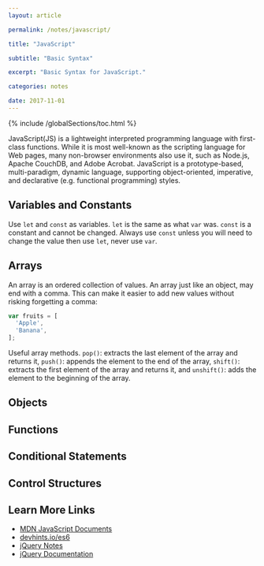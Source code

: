 ```yaml
---
layout: article

permalink: /notes/javascript/

title: "JavaScript"

subtitle: "Basic Syntax"

excerpt: "Basic Syntax for JavaScript."

categories: notes

date: 2017-11-01
---
```


{% include /globalSections/toc.html %}

JavaScript(JS) is a lightweight interpreted programming language with first-class functions. While it is most well-known as the scripting language for Web pages, many non-browser environments also use it, such as Node.js, Apache CouchDB, and Adobe Acrobat. JavaScript is a prototype-based, multi-paradigm, dynamic language, supporting object-oriented, imperative, and declarative (e.g. functional programming) styles.

## Variables and Constants

Use `let` and `const` as variables. `let` is the same as what `var` was. `const` is a constant and cannot be changed. Always use `const` unless you will need to change the value then use `let`, never use `var`.

## Arrays

An array is an ordered collection of values. An array just like an object, may end with a comma. This can make it easier to add new values without risking forgetting a comma:

```javascript
var fruits = [
  'Apple',
  'Banana',
];
```

Useful array methods. `pop()`: extracts the last element of the array and returns it, `push()`: appends the element to the end of the array, `shift()`: extracts the first element of the array and returns it, and `unshift()`: adds the element to the beginning of the array.

## Objects

## Functions

## Conditional Statements

## Control Structures

## Learn More Links

- [MDN JavaScript Documents](https://developer.mozilla.org/en-US/docs/Web/JavaScript)
- [devhints.io/es6](https://devhints.io/es6)
- [jQuery Notes](/notes/jquery-recap/)
- [jQuery Documentation](http://api.jquery.com/)